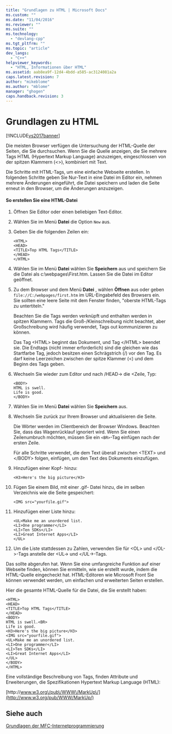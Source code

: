 ```yaml
---
title: "Grundlagen zu HTML | Microsoft Docs"
ms.custom: ""
ms.date: "11/04/2016"
ms.reviewer: ""
ms.suite: ""
ms.technology: 
  - "devlang-cpp"
ms.tgt_pltfrm: ""
ms.topic: "article"
dev_langs: 
  - "C++"
helpviewer_keywords: 
  - "HTML, Informationen über HTML"
ms.assetid: aab8ea9f-12d4-4bdd-a585-ac3124081a2a
caps.latest.revision: 7
author: "mikeblome"
ms.author: "mblome"
manager: "ghogen"
caps.handback.revision: 3
---
```

# Grundlagen zu HTML
[!INCLUDE[vs2017banner](../assembler/inline/includes/vs2017banner.md)]

Die meisten Browser verfügen die Untersuchung der HTML\-Quelle der Seiten, die Sie durchsuchen.  Wenn Sie die Quelle anzeigen, die Sie mehrere Tags HTML \(Hypertext Markup Language\) anzuzeigen, eingeschlossen von der spitzen Klammern \(\<\>\), kombiniert mit Text.  
  
 Die Schritte mit HTML\-Tags, um eine einfache Webseite erstellen.  In folgenden Schritte geben Sie Nur\-Text in eine Datei im Editor ein, nehmen mehrere Änderungen eingeführt, die Datei speichern und laden die Seite erneut in den Browser, um die Änderungen anzuzeigen.  
  
#### So erstellen Sie eine HTML\-Datei  
  
1.  Öffnen Sie Editor oder einen beliebigen Text\-Editor.  
  
2.  Wählen Sie im Menü **Datei**  die Option `New` aus.  
  
3.  Geben Sie die folgenden Zeilen ein:  
  
    ```  
    <HTML>  
    <HEAD>  
    <TITLE>Top HTML Tags</TITLE>  
    </HEAD>  
    </HTML>  
    ```  
  
4.  Wählen Sie im Menü **Datei**  wählen Sie **Speichern** aus und speichern Sie die Datei als c:\\webpages\\First.htm.  Lassen Sie die Datei im Editor geöffnet.  
  
5.  Zu dem Browser und dem Menü **Datei** , wählen **Öffnen** aus oder geben `file://C:/webpages/first.htm` im URL\-Eingabefeld des Browsers ein.  Sie sollten eine leere Seite mit dem Fenster finden, "oberste HTML\-Tags zu untertiteln."  
  
     Beachten Sie die Tags werden verknüpft und enthalten werden in spitzen Klammern.  Tags die Groß\-\/Kleinschreibung nicht beachtet, aber Großschreibung wird häufig verwendet, Tags out kommunizieren zu können.  
  
     Das Tag \<HTML\> beginnt das Dokument, und Tag \<\/HTML\> beendet sie.  Die Endtags \(nicht immer erforderlich\) sind die gleichen wie das Startfarbe Tag, jedoch besitzen einen Schrägstrich \(\/\) vor den Tag.  Es darf keine Leerzeichen zwischen der spitze Klammer \(\<\) und dem Beginn des Tags geben.  
  
6.  Wechseln Sie wieder zum Editor und nach \/HEAD\-\> die \<Zeile, Typ:  
  
    ```  
    <BODY>  
    HTML is swell.  
    Life is good.  
    </BODY>  
    ```  
  
7.  Wählen Sie im Menü **Datei** wählen Sie **Speichern** aus.  
  
8.  Wechseln Sie zurück zur Ihrem Browser und aktualisieren die Seite.  
  
     Die Wörter werden im Clientbereich der Browser Windows.  Beachten Sie, dass das Wagenrücklauf ignoriert wird.  Wenn Sie einen Zeilenumbruch möchten, müssen Sie ein `<BR>`\-Tag einfügen nach der ersten Zeile.  
  
     Für alle Schritte verwendet, die dem Text überall zwischen \<TEXT\> und \<\/BODY\> folgen, einfügen, um den Text des Dokuments einzufügen.  
  
9. Hinzufügen einer Kopf\- hinzu:  
  
    ```  
    <H3>Here's the big picture</H3>  
    ```  
  
10. Fügen Sie einem Bild, mit einer .gif\- Datei hinzu, die im selben Verzeichnis wie die Seite gespeichert:  
  
    ```  
    <IMG src="yourfile.gif">  
    ```  
  
11. Hinzufügen einer Liste hinzu:  
  
    ```  
    <UL>Make me an unordered list.  
    <LI>One programmer</LI>  
    <LI>Ten SDKs</LI>  
    <LI>Great Internet Apps</LI>  
    </UL>  
    ```  
  
12. Um die Liste stattdessen zu Zahlen, verwenden Sie für \<OL\> und \<\/OL\-\>\-Tags anstelle der \<UL\-\> und \<\/UL\-\>\-Tags.  
  
 Das sollte abgerufen hat.  Wenn Sie eine umfangreiche Funktion auf einer Webseite finden, können Sie ermitteln, wie sie erstellt wurde, indem die HTML\-Quelle eingecheckt hat.  HTML\-Editoren wie Microsoft Front Sie können verwendet werden, um einfachen und erweiterten Seiten erstellen.  
  
 Hier die gesamte HTML\-Quelle für die Datei, die Sie erstellt haben:  
  
```  
<HTML>  
<HEAD>  
<TITLE>Top HTML Tags</TITLE>  
</HEAD>  
<BODY>  
HTML is swell.<BR>  
Life is good.  
<H3>Here's the big picture</H3>  
<IMG src="yourfile.gif">  
<UL>Make me an unordered list.  
<LI>One programmer</LI>  
<LI>Ten SDKs</LI>  
<LI>Great Internet Apps</LI>  
</UL>  
</BODY>  
</HTML>  
```  
  
 Eine vollständige Beschreibung von Tags, finden Attribute und Erweiterungen, die Spezifikationen Hypertext Markup Language \(HTML\):  
  
 [http:\/\/www.w3.org\/pub\/WWW\/MarkUp\/](http://www.w3.org/pub/WWW/MarkUp/)  
  
## Siehe auch  
 [Grundlagen der MFC\-Internetprogrammierung](../mfc/mfc-internet-programming-basics.md)